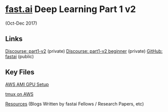 # [fast.ai](http://www.fast.ai) Deep Learning Part 1 v2
(Oct-Dec 2017)  

## Links
[Discourse:  part1-v2](http://forums.fast.ai/c/part1-v2) (private)
[Discourse:  part1-v2 beginner](http://forums.fast.ai/c/part1v2-beg) (private)
[GitHub: fastai](https://github.com/fastai/fastai) (public)

## Key Files
[AWS AMI GPU Setup](aws_ami_gpu_setup.md)  

[tmux on AWS](tmux.md)

[Resources](resources.md) (Blogs Written by fastai Fellows / Research Papers, etc)


